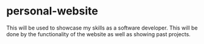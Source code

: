 # personal-website
This will be used to showcase my skills as a software developer. This will be done by the functionality of the website as well as showing past projects.
